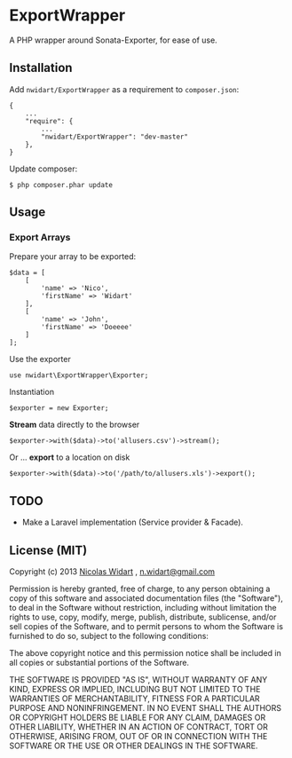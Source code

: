 # ExportWrapper

A PHP wrapper around Sonata-Exporter, for ease of use.

## Installation

Add `nwidart/ExportWrapper` as a requirement to `composer.json`:

```
{
    ...
    "require": {
        ...
        "nwidart/ExportWrapper": "dev-master"
    },
}

```

Update composer:

```
$ php composer.phar update
```



## Usage

### Export Arrays

Prepare your array to be exported:

```
$data = [
    [
        'name' => 'Nico',
        'firstName' => 'Widart'
    ],
    [
        'name' => 'John',
        'firstName' => 'Doeeee'
    ]
];
```

Use the exporter

	use nwidart\ExportWrapper\Exporter;
Instantiation

    $exporter = new Exporter;

**Stream** data directly to the browser

	$exporter->with($data)->to('allusers.csv')->stream();

Or ... **export** to a location on disk

	$exporter->with($data)->to('/path/to/allusers.xls')->export();
	

## TODO 
* Make a Laravel implementation (Service provider & Facade).



## License (MIT)

Copyright (c) 2013 [Nicolas Widart](http://www.nicolaswidart.com) , n.widart@gmail.com

Permission is hereby granted, free of charge, to any person obtaining a copy of this software and associated documentation files (the "Software"), to deal in the Software without restriction, including without limitation the rights to use, copy, modify, merge, publish, distribute, sublicense, and/or sell copies of the Software, and to permit persons to whom the Software is furnished to do so, subject to the following conditions:

The above copyright notice and this permission notice shall be included in all copies or substantial portions of the Software.

THE SOFTWARE IS PROVIDED "AS IS", WITHOUT WARRANTY OF ANY KIND, EXPRESS OR IMPLIED, INCLUDING BUT NOT LIMITED TO THE WARRANTIES OF MERCHANTABILITY, FITNESS FOR A PARTICULAR PURPOSE AND NONINFRINGEMENT. IN NO EVENT SHALL THE AUTHORS OR COPYRIGHT HOLDERS BE LIABLE FOR ANY CLAIM, DAMAGES OR OTHER LIABILITY, WHETHER IN AN ACTION OF CONTRACT, TORT OR OTHERWISE, ARISING FROM, OUT OF OR IN CONNECTION WITH THE SOFTWARE OR THE USE OR OTHER DEALINGS IN THE SOFTWARE.